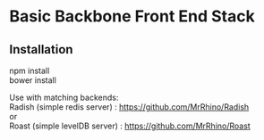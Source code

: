Basic Backbone Front End Stack
=========

Installation
---------

npm install<br>
bower install<br>

Use with matching backends:<br>
Radish (simple redis server) : https://github.com/MrRhino/Radish<br>
or<br>
Roast (simple levelDB server) : https://github.com/MrRhino/Roast<br>
